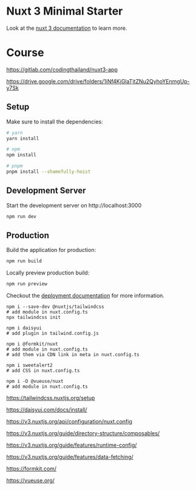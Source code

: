 # Nuxt 3 Minimal Starter

Look at the [nuxt 3 documentation](https://v3.nuxtjs.org) to learn more.

# Course
https://gitlab.com/codingthailand/nuxt3-app

https://drive.google.com/drive/folders/1iNf4KjGlaTjtZNu2QyhoYEnmgUp-y7Sk

## Setup

Make sure to install the dependencies:

```bash
# yarn
yarn install

# npm
npm install

# pnpm
pnpm install --shamefully-hoist
```

## Development Server

Start the development server on http://localhost:3000

```bash
npm run dev
```

## Production

Build the application for production:

```bash
npm run build
```

Locally preview production build:

```bash
npm run preview
```

Checkout the [deployment documentation](https://v3.nuxtjs.org/docs/deployment) for more information.

```shell
npm i --save-dev @nuxtjs/tailwindcss
# add module in nuxt.config.ts
npx tailwindcss init

npm i daisyui
# add plugin in tailwind.config.js

npm i @formkit/nuxt
# add module in nuxt.config.ts
# add them via CDN link in meta in nuxt.config.ts

npm i sweetalert2
# add CSS in nuxt.config.ts

npm i -D @vueuse/nuxt
# add module in nuxt.config.ts
```

https://tailwindcss.nuxtjs.org/setup

https://daisyui.com/docs/install/

https://v3.nuxtjs.org/api/configuration/nuxt.config

https://v3.nuxtjs.org/guide/directory-structure/composables/

https://v3.nuxtjs.org/guide/features/runtime-config/

https://v3.nuxtjs.org/guide/features/data-fetching/

https://formkit.com/

https://vueuse.org/


